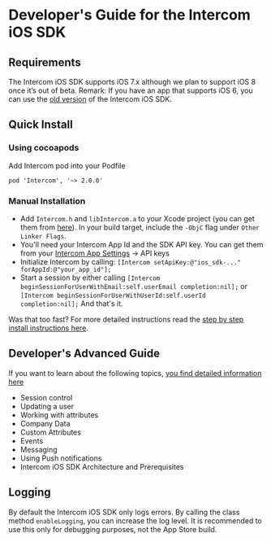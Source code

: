 # Developer's Guide for the Intercom iOS SDK

## Requirements
The Intercom iOS SDK supports iOS 7.x although we plan to support iOS 8 once it’s out of beta. 
Remark: If you have an app that supports iOS 6, you can use the [old version](https://github.com/intercom/intercom-ios/tree/sdk1) of the Intercom iOS SDK.

## Quick Install
### Using cocoapods
Add Intercom pod into your Podfile
```
pod 'Intercom', '~> 2.0.0'
```

### Manual Installation 
- Add `Intercom.h` and `libIntercom.a` to your Xcode project (you can get them from [here](https://github.com/intercom/intercom-ios/tree/master/Intercom)). In your build target, include the `-ObjC` flag under `Other Linker Flags`.
- You'll need your Intercom App Id and the SDK API key. You can get them from your [Intercom App Settings](https://app.intercom.io/) -> API keys 
- Initialize Intercom by calling:
`[Intercom setApiKey:@"ios_sdk-..." forAppId:@"your_app_id"];`
- Start a session by either calling
`[Intercom beginSessionForUserWithEmail:self.userEmail completion:nil];`
or
`[Intercom beginSessionForUserWithUserId:self.userId completion:nil];`
And that's it. 

Was that too fast? For more detailed instructions read the [step by step install instructions here](http://docs.intercom.io/install-on-your-mobile-product/install-the-intercom-ios-sdk).

## Developer's Advanced Guide
If you want to learn about the following topics, [you find detailed information here](http://docs.intercom.io/install-on-your-mobile-product/configure-the-ios-sdk)
- Session control
- Updating a user
- Working with attributes
- Company Data
- Custom Attributes
- Events
- Messaging
- Using Push notifications
- Intercom iOS SDK Architecture and Prerequisites

## Logging
By default the Intercom iOS SDK only logs errors. By calling the class method `enableLogging`, you can increase the log level. It is recommended to use this only for debugging purposes, not the App Store build.
